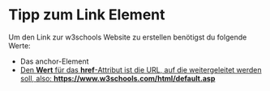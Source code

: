 # Tipp zum Link Element
Um den Link zur w3schools Website zu erstellen benötigst du folgende Werte:

- Das anchor-Element <a href="...">
- Den **Wert** für das **href**-Attribut ist die URL, auf die weitergeleitet werden soll, also: **https://www.w3schools.com/html/default.asp**
